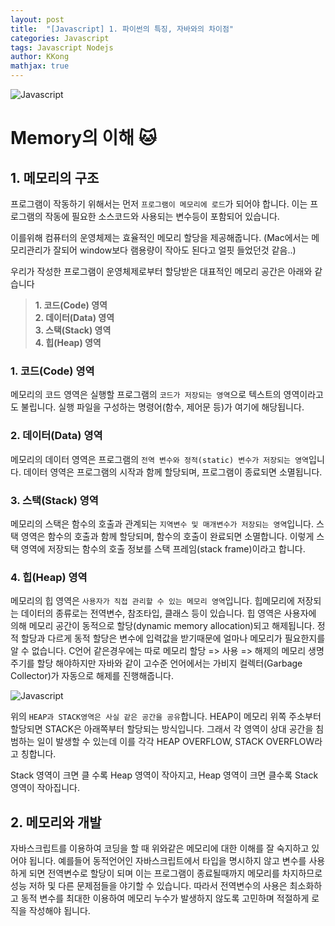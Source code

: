 ```yaml
---
layout: post
title:  "[Javascript] 1. 파이썬의 특징, 자바와의 차이점"
categories: Javascript
tags: Javascript Nodejs
author: KKong
mathjax: true
---
```


![Javascript](https://t1.daumcdn.net/cfile/tistory/998391345E311B0804 "Javascript")
    
# Memory의 이해 🐱



## 1. 메모리의 구조 

프로그램이 작동하기 위해서는 먼저 `프로그램이 메모리에 로드`가 되어야 합니다. 이는 프로그램의 작동에 필요한 소스코드와 사용되는 변수등이 포함되어 있습니다. 

이를위해 컴퓨터의 운영체제는 효율적인 메모리 할당을 제공해줍니다. (Mac에서는 메모리관리가 잘되어 window보다 램용량이 작아도 된다고 얼핏 들었던것 같음..) 

우리가 작성한 프로그램이 운영체제로부터 할당받은 대표적인 메모리 공간은 아래와 같습니다


>__1. 코드(Code) 영역__   
__2. 데이터(Data) 영역__   
__3. 스택(Stack) 영역__  
__4. 힙(Heap) 영역__  


### 1. 코드(Code) 영역
메모리의 코드 영역은 실행할 프로그램의 `코드가 저장되는 영역`으로 텍스트의 영역이라고도 불립니다. 
실행 파일을 구성하는 명령어(함수, 제어문 등)가 여기에 해당됩니다. 

### 2. 데이터(Data) 영역
메모리의 데이터 영역은 프로그램의 `전역 변수와 정적(static) 변수가 저장되는 영역`입니다.  데이터 영역은 프로그램의 시작과 함께 할당되며, 프로그램이 종료되면 소멸됩니다. 

### 3. 스택(Stack) 영역
메모리의 스택은 함수의 호출과 관계되는 `지역변수 및 매개변수가 저장되는 영역`입니다. 스택 영역은 함수의 호출과 함께 할당되며, 함수의 호출이 완료되면 소멸합니다. 이렇게 스택 영역에 저장되는 함수의 호출 정보를 스택 프레임(stack frame)이라고 합니다. 

### 4. 힙(Heap) 영역
메모리의 힙 영역은 `사용자가 직접 관리할 수 있는 메모리 영역`입니다. 힙메모리에 저장되는 데이터의 종류로는 전역변수, 참조타입, 클래스 등이 있습니다. 
힙 영역은 사용자에 의해 메모리 공간이 동적으로 할당(dynamic memory allocation)되고 해제됩니다. 정적 할당과 다르게 동적 할당은 변수에 입력값을 받기때문에 얼마나 메모리가 필요한지를 알 수 없습니다. 
C언어 같은경우에는 따로 메모리 할당 => 사용 => 해제의 메모리 생명주기를 할당 해야하지만 자바와 같이 고수준 언어에서는 가비지 컬렉터(Garbage Collector)가 자동으로 해제를 진행해줍니다.



![Javascript](https://i.imgur.com/GImVa8L.png "Javascript")

위의 `HEAP과 STACK영역은 사실 같은 공간을 공유`합니다. HEAP이 메모리 위쪽 주소부터 할당되면 STACK은 아래쪽부터 할당되는 방식입니다. 그래서 각 영역이 상대 공간을 침범하는 일이 발생할 수 있는데 이를 각각 HEAP OVERFLOW, STACK OVERFLOW라고 칭합니다.

Stack 영역이 크면 클 수록 Heap 영역이 작아지고, Heap 영역이 크면 클수록 Stack 영역이 작아집니다.



## 2. 메모리와 개발 
자바스크립트를 이용하여 코딩을 할 때 위와같은 메모리에 대한 이해를 잘 숙지하고 있어야 됩니다. 
예를들어 동적언어인 자바스크립트에서 타입을 명시하지 않고 변수를 사용하게 되면 전역변수로 할당이 되며 이는 프로그램이 종료될때까지 
메모리를 차지하므로 성능 저하 및 다른 문제점들을 야기할 수 있습니다. 따라서 전역변수의 사용은 최소화하고 동적 변수를 최대한 이용하여 
메모리 누수가 발생하지 않도록 고민하며 적절하게 로직을 작성해야 됩니다. 









